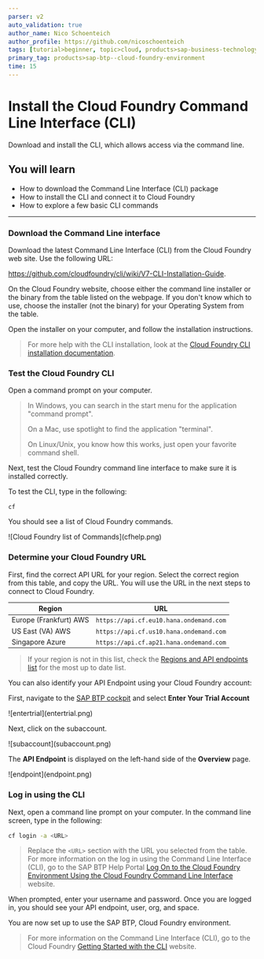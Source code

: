 ```yaml
---
parser: v2
auto_validation: true
author_name: Nico Schoenteich
author_profile: https://github.com/nicoschoenteich
tags: [tutorial>beginner, topic>cloud, products>sap-business-technology-platform ]
primary_tag: products>sap-btp--cloud-foundry-environment
time: 15
---
```


# Install the Cloud Foundry Command Line Interface (CLI)
<!-- description --> Download and install the CLI, which allows access via the command line.

## You will learn  
 - How to download the Command Line Interface (CLI) package
 - How to install the CLI and connect it to Cloud Foundry
 - How to explore a few basic CLI commands

---

### Download the Command Line interface

Download the latest Command Line Interface (CLI) from the Cloud Foundry web site.  Use the following URL:  

<https://github.com/cloudfoundry/cli/wiki/V7-CLI-Installation-Guide>.

On the Cloud Foundry website, choose either the command line installer or the binary from the table listed on the webpage. If you don't know which to use, choose the installer (not the binary) for your Operating System from the table.

Open the installer on your computer, and follow the installation instructions.

> For more help with the CLI installation, look at the [Cloud Foundry CLI installation documentation](http://docs.cloudfoundry.org/cf-cli/install-go-cli.html).


### Test the Cloud Foundry CLI

Open a command prompt on your computer.  

> In Windows, you can search in the start menu for the application "command prompt".  
>
> On a Mac, use spotlight to find the application "terminal".
>
> On Linux/Unix, you know how this works, just open your favorite command shell.

Next, test the Cloud Foundry command line interface to make sure it is installed correctly.

To test the CLI, type in the following:

    cf

You should see a list of Cloud Foundry commands.

<!-- border -->![Cloud Foundry list of Commands](cfhelp.png)


### Determine your Cloud Foundry URL

First, find the correct API URL for your region.  Select the correct region from this table, and copy the URL.  You will use the URL in the next steps to connect to Cloud Foundry.  

| Region                                          | URL                                         |
| ----------------------------------------------- | ---------------------------------------     |
| Europe (Frankfurt) AWS      | `https://api.cf.eu10.hana.ondemand.com`     |
| US East (VA) AWS              | `https://api.cf.us10.hana.ondemand.com`     |
| Singapore Azure       | `https://api.cf.ap21.hana.ondemand.com`     |

> If your region is not in this list, check the [Regions and API endpoints list](https://help.sap.com/viewer/65de2977205c403bbc107264b8eccf4b/Cloud/en-US/350356d1dc314d3199dca15bd2ab9b0e.html#loiof344a57233d34199b2123b9620d0bb41) for the most up to date list.

You can also identify your API Endpoint using your Cloud Foundry account:

First, navigate to the [SAP BTP cockpit](https://hanatrial.ondemand.com) and select **Enter Your Trial Account**

<!-- border -->![entertrial](entertrial.png)

Next, click on the subaccount.

<!-- border -->![subaccount](subaccount.png)

The **API Endpoint** is displayed on the left-hand side of the **Overview** page.

<!-- border -->![endpoint](endpoint.png)

### Log in using the CLI

Next, open a command line prompt on your computer.  In the command line screen, type in the following:

```bash
cf login -a <URL>
```
> Replace the `<URL>` section with the URL you selected from the table. For more information on the log in using the Command Line Interface (CLI), go to the SAP BTP Help Portal [Log On to the Cloud Foundry Environment Using the Cloud Foundry Command Line Interface](https://help.sap.com/products/BTP/65de2977205c403bbc107264b8eccf4b/7a37d66c2e7d401db4980db0cd74aa6b.html?locale=en-US) website.

When prompted, enter your username and password.  Once you are logged in, you should see your API endpoint, user, org, and space.

You are now set up to use the SAP BTP, Cloud Foundry environment.

> For more information on the Command Line Interface (CLI), go to the Cloud Foundry [Getting Started with the CLI](http://docs.cloudfoundry.org/cf-cli/getting-started.html) website.

